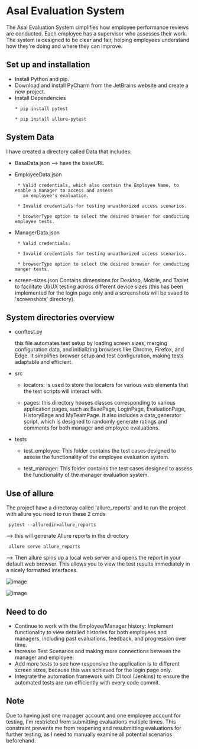 # Asal Evaluation System
The Asal Evaluation System simplifies how employee performance reviews are conducted. Each employee has a supervisor who assesses their work. The system is designed to be clear and fair, helping employees understand how they're doing and where they can improve.

## Set up and installation
- Install Python and pip.
- Download and install PyCharm from the JetBrains website and create a new project.
- Install Dependencies
  ```
  * pip install pytest
  ```
  ```  
  * pip install allure-pytest
  ```  

## System Data
I have created a directory called Data that includes:

- BasaData.json --> have the baseURL

- EmployeeData.json
  
       * Valid credentials, which also contain the Employee Name, to enable a manager to access and assess 
         an employee's evaluation.
  
       * Invalid credentials for testing unauthorized access scenarios.
  
       * browserType option to select the desired browser for conducting employee tests.

- ManagerData.json

       * Valid credentials.
  
       * Invalid credentials for testing unauthorized access scenarios.
  
       * browserType option to select the desired browser for conducting manger tests.

- screen-sizes.json
  Contains dimensions for Desktop, Mobile, and Tablet to facilitate UI/UX testing across different device sizes (this has been implemented for the login page only and a 
  screenshots will be svaed to 'screenshots' directory).

## System directories overview

- conftest.py
 
  this file automates test setup by loading screen sizes, merging configuration data, and initializing browsers like Chrome, Firefox, and Edge. It simplifies browser setup 
  and test configuration, making tests adaptable and efficient.
- src
 
  * locators: is used to store the locators for various web elements that the test scripts will interact with.
  
  * pages: this directory houses classes corresponding to various application pages, such as BasePage, LoginPage, EvaluationPage, HistoryBage and MyTeamPage. It also 
    includes a data_generator script, which is designed to randomly generate ratings and comments for both manager and employee evaluations.
    
- tests
 
  * test_employee: This folder contains the test cases designed to assess the functionality of the employee evaluation system.
  
  * test_manager: This folder contains the test cases designed to assess the functionality of the manager evaluation system.


  
## Use of allure
The project have a directoray called 'allure_reports' and to run the project with allure you need to run these 2 cmds
```
 pytest --alluredir=allure_reports
```
--> this will generate Allure reports in the directory
```
 allure serve allure_reports
```
--> Then allure spins up a local web server and opens the report in your default web browser. This allows you to view the test results immediately in a nicely formatted interfaces.

![image](https://github.com/Aseel1612/Asal_Evaluation_System/assets/52132245/42471a94-71b3-48c7-8e75-0c9f443c6ccb)

![image](https://github.com/Aseel1612/Asal_Evaluation_System/assets/52132245/31f80752-636f-4b69-ba71-f5980bc49f6e)




## Need to do

  - Continue to work with the Employee/Manager history: Implement functionality to view detailed histories for both employees and managers, including past evaluations, 
    feedback, and progression over time.
  - Increase Test Scenarios and making more connections between the manager and employee.
  - Add more tests to see how responsive the application is to different screen sizes, because this was achieved for the login page only.
  - Integrate the automation framework with CI tool (Jenkins) to ensure the automated tests are run efficiently with every code commit. 


## Note

  Due to having just one manager account and one employee account for testing, I'm restricted from submitting evaluations multiple times. This 
  constraint prevents me from reopening and resubmitting evaluations for further testing, as I need to manually examine all potential scenarios beforehand. 
   
  

  
